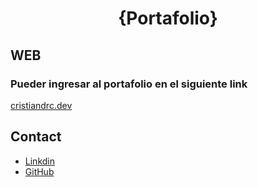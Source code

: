 <h1 align="center">{Portafolio}</h1>

## WEB

 <h3>Pueder ingresar al portafolio en el siguiente link</h3>
 <p> <a href='https://cristiandrc.dev'> cristiandrc.dev </a> </p>

## Contact

- [Linkdin](https://www.linkedin.com/in/cristianrojasc/)
- [GitHub](https://github.com/cristiandrc)
